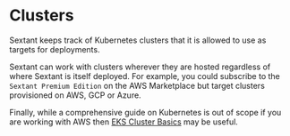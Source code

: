 # Clusters

Sextant keeps track of Kubernetes clusters that it is allowed to use as targets
for deployments.

Sextant can work with clusters wherever they are hosted regardless of where
Sextant is itself deployed. For example, you could subscribe to the
`Sextant Premium Edition` on the AWS Marketplace but target clusters
provisioned on AWS, GCP or Azure.

Finally, while a comprehensive guide on Kubernetes is out of scope if you are
working with AWS then [EKS Cluster Basics](../topics/eks-cluster-basics.md)
may be useful.
